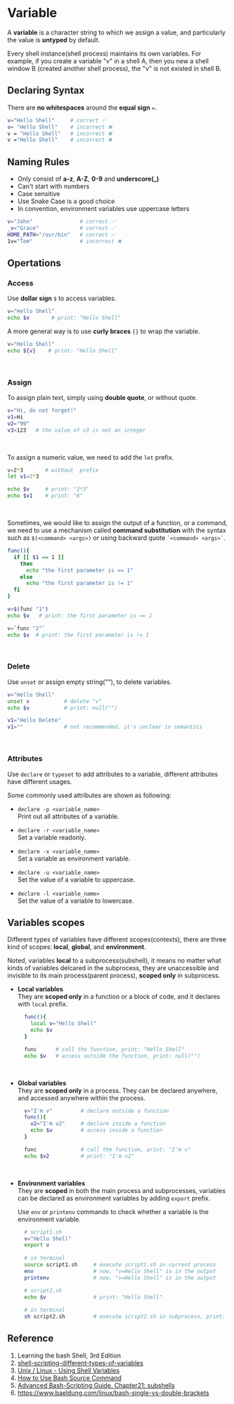 # Variable
A **variable** is a character string to which we assign a value, and particularly the value is **untyped** by default. 

Every shell instance(shell process) maintains its own variables. For example, if you create a variable "v" in a shell A, then you new a shell window B (created another shell process), the "v" is not existed in shell B.

## Declaring Syntax
There are **no whitespaces** around the **equal sign** `=`.<br/>
```bash showLineNumbers
v="Hello Shell"     # correct ✅
v= "Hello Shell"    # incorrect ❌
v = "Hello Shell"   # incorrect ❌
v ="Hello Shell"    # incorrect ❌
```

## Naming Rules
- Only consist of **a-z**, **A-Z**, **0-9** and **underscore(_)** 
- Can't start with numbers
- Case sensitive
- Use Snake Case is a good choice
- In convention, environment variables use uppercase letters

```bash showLineNumbers
v="John"               # correct ✅
_v="Grace"             # correct ✅
HOME_PATH="/usr/bin"   # correct ✅
1v="Tom"               # incorrect ❌
```

## Opertations
### Access
Use **dollar sign** `$` to access variables.
```bash showLineNumbers
v="Hello Shell"
echo $v       # print: "Hello Shell"
```

A more general way is to use **curly braces** `{}` to wrap the variable.

```bash showLineNumbers
v="Hello Shell"
echo ${v}    # print: "Hello Shell"
```

<br/>

### Assign
To assign plain text, simply using **double quote**, or without quote.
```bash showLineNumbers
v="Hi, do not forget!"
v1=Hi
v2="99"
v3=123   # the value of v3 is not an integer
```

</br>

To assign a numeric value, we need to add the `let` prefix.
```bash showLineNumbers
v=2*3       # without  prefix
let v1=2*3  

echo $v     # print: "2*3"
echo $v1    # print: "6"
```

</br>

Sometimes, we would like to assign the output of a function, or a command, we need to use a mechanism called **command substitution** with the syntax such as `$(<command> <args>)` or using backward quote `` `<command> <args>` ``.
```bash showLineNumbers
func(){
  if [[ $1 == 1 ]]
    then
      echo "the first parameter is == 1"
    else
      echo "the first parameter is != 1"
  fi
}

v=$(func "1")
echo $v   # print: the first parameter is == 1

v=`func "2"`
echo $v  # print: the first parameter is != 1
```

<br/>

### Delete
Use `unset` or assign empty string(""), to delete variables.
```bash showLineNumbers
v="Hello Shell"
unset v           # delete "v"
echo $v           # print: null("")

v1="Hello Delete"
v1=""             # not recommended, it's unclear in semantics
```

<br/>

### Attributes
Use `declare` or `typeset` to add attributes to a variable, different attributes have different usages.

Some commonly used attributes are shown as following:
- `declare -p <variable_name>`<br/>
Print out all attributes of a variable.

- `declare -r <variable_name>`<br/>
Set a variable readonly.

- `declare -x <variable_name>`<br/>
Set a variable as environment variable.

- `declare -u <variable_name>`<br/>
Set the value of a variable to uppercase.

- `declare -l <variable_name>`<br/>
Set the value of a variable to lowercase.


## Variables scopes
Different types of variables have different scopes(contexts), there are three kind of scopes:
**local**, **global**, and **environment**.

Noted, variables **local** to a subprocess(subshell), it means no matter what kinds of variables delcared in the subprocess, they are unaccessible and invisible to its main process(parent process), **scoped only** in subprocess.

- **Local variables**<br/>
They are **scoped only** in a function or a block of code, and it declares with `local` prefix.

  ```bash showLineNumbers
    func(){
      local v="Hello Shell"
      echo $v               
    }

    func      # call the function, print: "Hello Shell"             
    echo $v   # access outside the function, print: null("")
  ```
    
<br/>

- **Global variables**<br/>
They are **scoped only** in a process. They can be declared anywhere, and accessed anywhere within the process.

  ```bash showLineNumbers
    v="I'm v"         # declare outside a function
    func(){
      v2="I'm v2"     # declare inside a function
      echo $v         # access inside a function
    }

    func              # call the function, print: "I'm v"     
    echo $v2          # print: "I'm v2"
  ```

<br/>

- **Environment variables**<br/>
  They are **scoped** in both the main process and subprocesses, variables can be declared as environment variables by adding `export` prefix.

  Use ` env ` or ` printenv ` commands to check whether a variable is the environment variable.
    ```bash showLineNumbers
      # script1.sh
      v="Hello Shell"
      export v
      
      # in terminal
      source script1.sh     # execute script1.sh in current process
      env                   # now, "v=Hello Shell" is in the output
      printenv              # now, "v=Hello Shell" is in the output

      # script2.sh
      echo $v               # print: "Hello Shell"
      
      # in terminal
      sh script2.sh         # execute script2.sh in subprocess, print: "v=Hello Shell"
    ```

## Reference
1. Learning the bash Shell, 3rd Edition
2. [shell-scripting-different-types-of-variables](https://www.geeksforgeeks.org/shell-scripting-different-types-of-variables/)
3. [Unix / Linux - Using Shell Variables](https://www.tutorialspoint.com/unix/unix-using-variables.htm)
4. [How to Use Bash Source Command](https://linuxhint.com/bash_source_example/)
5. [Advanced Bash-Scripting Guide. Chapter21: subshells](https://tldp.org/LDP/abs/html/subshells.html)
6. https://www.baeldung.com/linux/bash-single-vs-double-brackets
